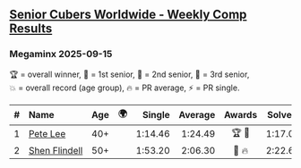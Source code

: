 <style>table {white-space: nowrap;}</style>
<link rel="stylesheet" type="text/css" href="/scw-comp/css/flags.css" />

## [Senior Cubers Worldwide - Weekly Comp Results](/scw-comp/results/)
### Megaminx 2025-09-15

<span style="white-space: nowrap;">🏆 = overall winner</span>, <span style="white-space: nowrap;">🥇 = 1st senior</span>, <span style="white-space: nowrap;">🥈 = 2nd senior</span>, <span style="white-space: nowrap;">🥉 = 3rd senior</span>, <span style="white-space: nowrap;">💥 = overall record (age group)</span>, <span style="white-space: nowrap;">🔥 = PR average</span>, <span style="white-space: nowrap;">⚡ = PR single</span>.

| # | Name | Age | 🌍 | Single | Average | Awards | Solve 1 | Solve 2 | Solve 3 | Solve 4 | Solve 5 | Video |
| :--: | :-- | :--: | :--: | --: | --: | :--: | --: | --: | --: | --: | --: | :-- |
| 1 | [Pete Lee](../../persons/pete_lee/minx.md) | 40+ | <i class="flag flag-GB" /> | 1:14.46 | 1:24.49 | 🏆 🥇 | 1:17.05 | 1:14.46 | 1:30.12 | 1:26.31 | 1:31.16 | [Desktop](https://www.facebook.com/events/1678098952866203/permalink/1688892038453561) / [Mobile](https://m.facebook.com/events/1678098952866203?view=permalink&id=1688892038453561) |
| 2 | [Shen Flindell](../../persons/shen_flindell/minx.md) | 50+ | <i class="flag flag-AU" /> | 1:53.20 | 2:06.30 | 🥈 🔥 | 2:22.67 | 1:53.20 | 2:08.08 | 2:08.34 | 2:02.48 | [Desktop](https://www.facebook.com/events/1678098952866203/permalink/1688396615169770) / [Mobile](https://m.facebook.com/events/1678098952866203?view=permalink&id=1688396615169770) |

<!-- Global site tag (gtag.js) - Google Analytics -->
<script async src="https://www.googletagmanager.com/gtag/js?id=UA-86348435-3"></script>
<script>window.dataLayer = window.dataLayer || []; function gtag() {dataLayer.push(arguments);} gtag('js', new Date()); gtag('config', 'UA-86348435-3');</script>
